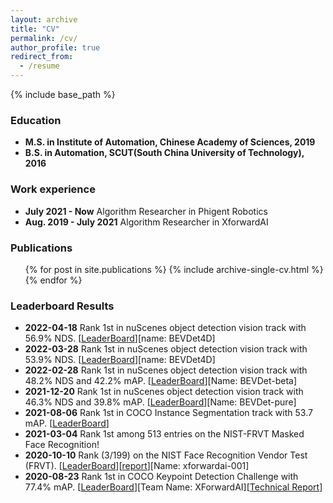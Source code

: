 ```yaml
---
layout: archive
title: "CV"
permalink: /cv/
author_profile: true
redirect_from:
  - /resume
---
```


{% include base_path %}

### Education
* **M.S. in Institute of Automation, Chinese Academy of Sciences, 2019**
* **B.S. in Automation, SCUT(South China University of Technology), 2016**

### Work experience
* **July 2021 - Now**        Algorithm Researcher in Phigent Robotics
* **Aug. 2019 - July 2021**  Algorithm Researcher in XforwardAI
  
### Publications
  <ul>{% for post in site.publications %}
    {% include archive-single-cv.html %}
  {% endfor %}</ul>

### Leaderboard Results
* **2022-04-18** Rank 1st in nuScenes object detection vision track with 56.9% NDS. [[LeaderBoard](https://www.nuscenes.org/object-detection?externalData=no&mapData=no&modalities=Camera)][name: BEVDet4D]
* **2022-03-28** Rank 1st in nuScenes object detection vision track with 53.9% NDS. [[LeaderBoard](https://www.nuscenes.org/object-detection?externalData=no&mapData=no&modalities=Camera)][name: BEVDet4D]
* **2022-02-28** Rank 1st in nuScenes object detection vision track with 48.2% NDS and 42.2% mAP. [[LeaderBoard](https://www.nuscenes.org/object-detection?externalData=no&mapData=no&modalities=Camera)][Name: BEVDet-beta]
* **2021-12-20** Rank 1st in nuScenes object detection vision track with 46.3% NDS and 39.8% mAP. [[LeaderBoard](https://www.nuscenes.org/object-detection?externalData=no&mapData=no&modalities=Camera)][Name: BEVDet-pure]
* **2021-08-06** Rank 1st in COCO Instance Segmentation track with 53.7 mAP. [[LeaderBoard](https://competitions.codalab.org/competitions/20796#results)]
* **2021-03-04** Rank 1st among 513 entries on the NIST-FRVT Masked Face Recognition!
* **2020-10-10** Rank (3/199) on the NIST Face Recognition Vendor Test (FRVT). [[LeaderBoard](https://pages.nist.gov/frvt/html/frvt11.html)][[report](https://pages.nist.gov/frvt/html/frvt11.html)][Name: xforwardai-001]
* **2020-08-23** Rank 1st in COCO Keypoint Detection Challenge with 77.4% mAP. [[LeaderBoard](https://cocodataset.org/index.htm#keypoints-leaderboard)][Team Name: XForwardAI][[Technical Report](https://s3-us-west-1.amazonaws.com/presentations.cocodataset.org/ECCV20/keypoints/UDP.pdf)]
		